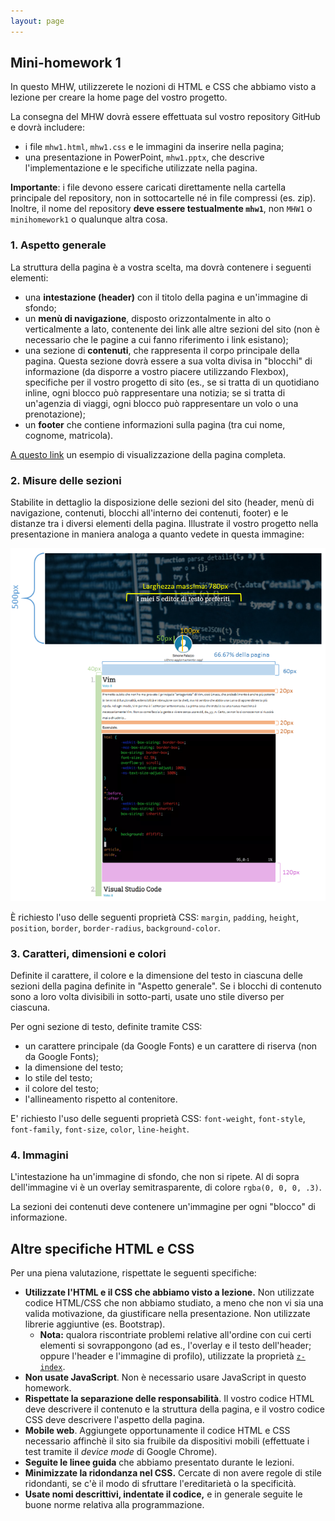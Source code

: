 ```yaml
---
layout: page
---
```


## Mini-homework 1

In questo MHW, utilizzerete le nozioni di HTML e CSS che abbiamo visto a lezione per creare la home page del vostro progetto.

La consegna del MHW dovrà essere effettuata sul vostro repository GitHub e dovrà includere:
* i file `mhw1.html`, `mhw1.css` e le immagini da inserire nella pagina;
* una presentazione in PowerPoint, `mhw1.pptx`, che descrive l'implementazione e le specifiche utilizzate nella pagina.

**Importante**: i file devono essere caricati direttamente nella cartella principale del repository, non in sottocartelle né in file compressi (es. zip). Inoltre, il nome del repository **deve essere testualmente `mhw1`**, non `MHW1` o `minihomework1` o qualunque altra cosa.

### 1. Aspetto generale

La struttura della pagina è a vostra scelta, ma dovrà contenere i seguenti elementi:
* una **intestazione (header)** con il titolo della pagina e un'immagine di sfondo;
* un **menù di navigazione**, disposto orizzontalmente in alto o verticalmente a lato, contenente dei link alle altre sezioni del sito (non è necessario che le pagine a cui fanno riferimento i link esistano);
* una sezione di **contenuti**, che rappresenta il corpo principale della pagina. Questa sezione dovrà essere a sua volta divisa in "blocchi" di informazione (da disporre a vostro piacere utilizzando Flexbox), specifiche per il vostro progetto di sito (es., se si tratta di un quotidiano inline, ogni blocco può rappresentare una notizia; se si tratta di un'agenzia di viaggi, ogni blocco può rappresentare un volo o una prenotazione);
* un **footer** che contiene informazioni sulla pagina (tra cui nome, cognome, matricola).

[A questo link](imgs/mhw1_esempio.png) un esempio di visualizzazione della pagina completa.

### 2. Misure delle sezioni

Stabilite in dettaglio la disposizione delle sezioni del sito (header, menù di navigazione, contenuti, blocchi all'interno dei contenuti, footer) e le distanze tra i diversi elementi della pagina. Illustrate il vostro progetto nella presentazione in maniera analoga a quanto vedete in questa immagine:

![](imgs/specs.png)

È richiesto l'uso delle seguenti proprietà CSS: `margin`, `padding`, `height`, `position`, `border`, `border-radius`, `background-color`.

### 3. Caratteri, dimensioni e colori

Definite il carattere, il colore e la dimensione del testo in ciascuna delle sezioni della pagina definite in "Aspetto generale". Se i blocchi di contenuto sono a loro volta divisibili in sotto-parti, usate uno stile diverso per ciascuna.

Per ogni sezione di testo, definite tramite CSS:
* un carattere principale (da Google Fonts) e un carattere di riserva (non da Google Fonts);
* la dimensione del testo;
* lo stile del testo;
* il colore del testo;
* l'allineamento rispetto al contenitore.

E' richiesto l'uso delle seguenti proprietà CSS: `font-weight`, `font-style`, `font-family`, `font-size`, `color`, `line-height`.

### 4. Immagini

L'intestazione ha un'immagine di sfondo, che non si ripete. Al di sopra dell'immagine vi è un overlay semitrasparente, di colore `rgba(0, 0, 0, .3)`.

La sezioni dei contenuti deve contenere un'immagine per ogni "blocco" di informazione.


## Altre specifiche HTML e CSS

Per una piena valutazione, rispettate le seguenti specifiche:

-   **Utilizzate l'HTML e il CSS che abbiamo visto a lezione.** Non utilizzate codice HTML/CSS che non abbiamo studiato, a meno che non vi sia una valida motivazione, da giustificare nella presentazione. Non utilizzate librerie aggiuntive (es. Bootstrap).
    - **Nota:** qualora riscontriate problemi relative all'ordine con cui certi elementi si sovrappongono (ad es., l'overlay e il testo dell'header; oppure l'header e l'immagine di profilo), utilizzate la proprietà [`z-index`](https://developer.mozilla.org/en-US/docs/Web/CSS/z-index). 
-   **Non usate JavaScript**. Non è necessario usare JavaScript in questo homework.
-   **Rispettate la separazione delle responsabilità**. Il vostro codice HTML deve descrivere il contenuto e la struttura della pagina, e il vostro codice CSS deve descrivere l'aspetto della pagina.
-    **Mobile web**. Aggiungete opportunamente il codice HTML e CSS necessario affinchè il sito sia fruibile da dispositivi mobili (effettuate i test tramite il _device mode_ di Google Chrome).
-   **Seguite le linee guida** che abbiamo presentato durante le lezioni.
-   **Minimizzate la ridondanza nel CSS.** Cercate di non avere regole di stile ridondanti, se c'è il modo di sfruttare l'ereditarietà o la specificità.
-   **Usate nomi descrittivi, indentate il codice,** e in generale seguite le buone norme relativa alla programmazione.
